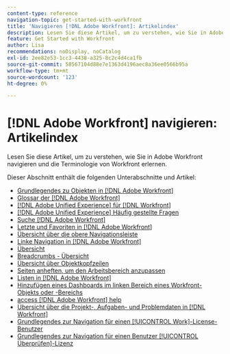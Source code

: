 ```yaml
---
content-type: reference
navigation-topic: get-started-with-workfront
title: 'Navigieren [!DNL Adobe Workfront]: Artikelindex'
description: Lesen Sie diese Artikel, um zu verstehen, wie Sie in Adobe Workfront navigieren und die Terminologie von Workfront erlernen.
feature: Get Started with Workfront
author: Lisa
recommendations: noDisplay, noCatalog
exl-id: 2ee82e53-1cc3-4438-a325-8c2c4d4ca1fb
source-git-commit: 58567104d88e7e1363d4196aec8a36ee0566b95a
workflow-type: tm+mt
source-wordcount: '123'
ht-degree: 0%

---
```


# [!DNL Adobe Workfront] navigieren: Artikelindex

<!-- Audited: 12/2023 -->

Lesen Sie diese Artikel, um zu verstehen, wie Sie in Adobe Workfront navigieren und die Terminologie von Workfront erlernen.

Dieser Abschnitt enthält die folgenden Unterabschnitte und Artikel:

* [Grundlegendes zu Objekten in [!DNL Adobe Workfront]](../../workfront-basics/navigate-workfront/workfront-navigation/understand-objects.md)
* [Glossar der  [!DNL Adobe Workfront] ](../../workfront-basics/navigate-workfront/workfront-navigation/workfront-terminology-glossary.md)
* [[!DNL Adobe Unified Experience] für [!DNL Workfront]](/help/quicksilver/workfront-basics/navigate-workfront/workfront-navigation/adobe-unified-experience.md)
* [[!DNL Adobe Unified Experience] Häufig gestellte Fragen](/help/quicksilver/workfront-basics/navigate-workfront/workfront-navigation/unified-experience-faq.md)
* [Suche [!DNL Adobe Workfront]](../../workfront-basics/navigate-workfront/search/search.md)
* [Letzte und Favoriten in [!DNL Adobe Workfront]](../../workfront-basics/navigate-workfront/recent-and-favorites/recent-and-favorites.md)
* [Übersicht über die obere Navigationsleiste](../../workfront-basics/the-new-workfront-experience/global-navigation-overview.md)
* [Linke Navigation in [!DNL Adobe Workfront]](../../workfront-basics/the-new-workfront-experience/simplified-left-navigation.md)
* [Übersicht](../../workfront-basics/the-new-workfront-experience/summary-overview.md)
* [Breadcrumbs - Übersicht](../../workfront-basics/the-new-workfront-experience/breadcrumb-overview.md)
* [Übersicht über Objektkopfzeilen](../../workfront-basics/the-new-workfront-experience/new-object-headers.md)
* [Seiten anheften, um den Arbeitsbereich anzupassen](../../workfront-basics/the-new-workfront-experience/pin-pages.md)
* [Listen in [!DNL Adobe Workfront]](../../workfront-basics/navigate-workfront/use-lists/lists.md)
* [Hinzufügen eines Dashboards im linken Bereich eines Workfront-Objekts oder -Bereichs](/help/quicksilver/workfront-basics/manage-your-account-and-profile/configuring-your-user-profile/create-custom-tabs.md)
* [access [!DNL Adobe Workfront] help](../../workfront-basics/navigate-workfront/workfront-navigation/access-workfront-help.md)
* [Übersicht über die Projekt-, Aufgaben- und Problemdaten in [!DNL Workfront]](../../workfront-basics/navigate-workfront/workfront-navigation/definitions-pti-dates.md)
* [Grundlegendes zur Navigation für einen [!UICONTROL Work]-License-Benutzer](../../workfront-basics/navigate-workfront/workfront-navigation/worker-global-navigation-bar.md)
* [Grundlegendes zur Navigation für einen Benutzer [!UICONTROL Überprüfen]-Lizenz](../../workfront-basics/navigate-workfront/workfront-navigation/reviewer-global-navigation-bar.md)
